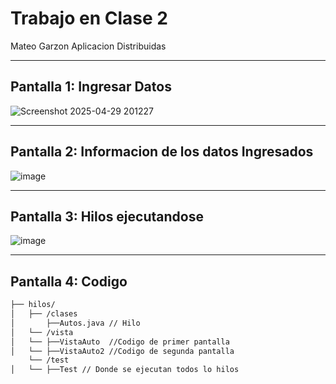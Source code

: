 # Trabajo en Clase 2

Mateo Garzon Aplicacion Distribuidas 

---
## Pantalla 1: Ingresar Datos


![Screenshot 2025-04-29 201227](https://github.com/user-attachments/assets/f187e7d9-0627-47f0-94aa-198e3776aed0)


---
## Pantalla 2: Informacion de los datos Ingresados

![image](https://github.com/user-attachments/assets/46bc4780-54c8-47f4-8085-fcba44e777f1)

---
## Pantalla 3: Hilos ejecutandose

![image](https://github.com/user-attachments/assets/b5a8a32e-7705-4a4e-a403-aae468bf1a9f)


---
## Pantalla 4: Codigo

```bash
├── hilos/
│   ├── /clases
│       ├──Autos.java // Hilo
│   └── /vista
│   └── ├──VistaAuto  //Codigo de primer pantalla
│   └── ├──VistaAuto2 //Codigo de segunda pantalla 
    └── /test
│   └── ├──Test // Donde se ejecutan todos lo hilos

